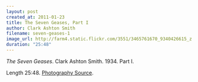 ```yaml
---
layout: post
created_at: 2011-01-23
title: The Seven Geases, Part I
author: Clark Ashton Smith
filename: seven-geases-1
image_url: http://farm4.static.flickr.com/3551/3465761670_9340426615_z.jpg
duration: "25:48"
---
```


_The Seven Geases_.  Clark Ashton Smith.  1934.  Part I.

Length 25:48.  [Photography Source](http://www.flickr.com/photos/benbeiske/3465761670/).
